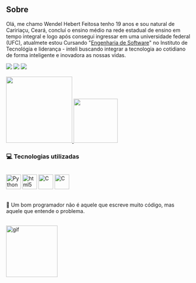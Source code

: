 ## Sobre
Olá, me chamo Wendel Hebert Feitosa tenho 19 anos e sou natural de Caririaçu, Ceará, concluí o ensino médio na rede estadual de ensino em tempo integral e logo após consegui ingressar em uma universidade federal (UFC), atualmete estou Cursando "[Engenharia de Software](https://www.sydle.com/br/blog/engenheiro-de-software-5fd3c53d725a6426833ae0eb)" no Instituto de Tecnológia e liderança - inteli buscando integrar a tecnologia ao cotidiano de forma inteligente e inovadora as nossas vidas. 
</br>

<div>
  <a href="https://instagram.com/wendelhebert_" target="_blank"><img src="https://img.shields.io/badge/Instagram-E4405F?style=for-the-badge&logo=instagram&logoColor=white"></a>
  <a href="https://www.linkedin.com/in/wendel-feitosa-975bb1346"><img src="https://img.shields.io/badge/LinkedIn-0077B5?style=for-the-badge&logo=linkedin&logoColor=white" target="_blank"></a>
  <a href="mailto:wendel.feitosa@sou.inteli.edu.br"><img src="https://img.shields.io/badge/Gmail-D14836?style=for-the-badge&logo=gmail&logoColor=white"></a>
</div></br>
      
<div>
  <a href="https://github.com/Wendel-Hebert">
    <img height="180em" src="https://github-readme-stats.vercel.app/api?username=Wendel-Hebert&show_icons=true&theme=midnight-purple">
    <img height="120em" src="https://github-readme-stats.vercel.app/api/top-langs/?username=Wendel-Hebert&layout=compact&langs_count=16&theme=midnight-purple">
  </a>
</div>

### 💻 Tecnologias utilizadas
<div style="display: inline_block"><br>
    <img aling="center" alt="Python" heinght="30" width="40" src="https://cdn.jsdelivr.net/gh/devicons/devicon@latest/icons/python/python-original.svg">
    <img aling="center" alt="html5" heinght="30" width="40" src="https://cdn.jsdelivr.net/gh/devicons/devicon@latest/icons/html5/html5-original.svg">
    <img aling="center" alt="C" heinght="30" width="40" src="https://cdn.jsdelivr.net/gh/devicons/devicon@latest/icons/c/c-original.svg">
    <img aling="center" alt="C" heinght="30" width="40" src="https://cdn.jsdelivr.net/gh/devicons/devicon@latest/icons/javascript/javascript-original.svg">
</div></br>

💭 Um bom programador não é aquele que escreve muito código, mas aquele que entende o problema.
</br></br>

 <img aling="rigth" alt="gif" heinght="100" width="140" src="https://cdn.discordapp.com/attachments/1124774864004325408/1329312906856366111/ezgif.com-animated-gif-maker_1.gif?ex=6789e29e&is=6788911e&hm=79c7bcf4d8e0823e535f1e825e8783478e58bde1621ba825598dba1214e4a00b&">

